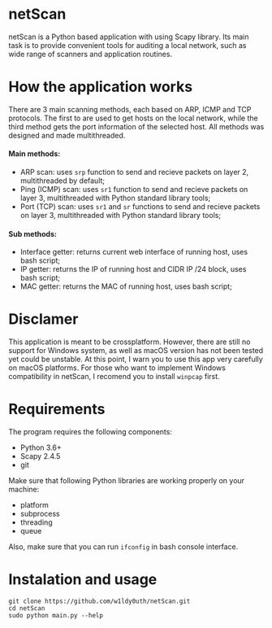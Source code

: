 netScan
=====

netScan is a Python based application with using Scapy library. Its main task is to provide convenient tools for auditing a local network, such as wide range of scanners and application routines.

How the application works
=====

There are 3 main scanning methods, each based on ARP, ICMP and TCP protocols. The first to are used to get hosts on the local network, while the third method gets the port information of the selected host. All methods was designed and made multithreaded.

#### Main methods:

+ ARP scan: uses `srp` function to send and recieve packets on layer 2, multithreaded by default;
+ Ping (ICMP) scan: uses `sr1` function to send and recieve packets on layer 3, multithreaded with Python standard library tools;
+ Port (TCP) scan: uses `sr1` and `sr` functions to send and recieve packets on layer 3, multithreaded with Python standard library tools;

#### Sub methods:

+ Interface getter: returns current web interface of running host, uses bash script;
+ IP getter: returns the IP of running host and CIDR IP /24 block, uses bash script;
+ MAC getter: returns the MAC of running host, uses bash script;

Disclamer
=====

This application is meant to be crossplatform. However, there are still no support for Windows system, as well as macOS version has not been tested yet could be unstable. At this point, I warn you to use this app very carefully on macOS platforms. For those who want to implement Windows compatibility in netScan, I recomend you to install `winpcap` first.

Requirements
=====

The program requires the following components:

+ Python 3.6+
+ Scapy 2.4.5
+ git

Make sure that following Python libraries are working properly on your machine:

+ platform
+ subprocess
+ threading
+ queue

Also, make sure that you can run `ifconfig` in bash console interface.

Instalation and usage
=====

```
git clone https://github.com/w1ldy0uth/netScan.git
cd netScan
sudo python main.py --help
```
